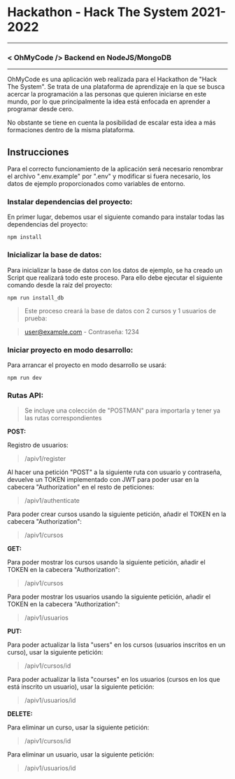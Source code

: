 # Hackathon - Hack The System 2021-2022 #

----------


### < OhMyCode /> Backend en NodeJS/MongoDB

----------

OhMyCode es una aplicación web realizada para el Hackathon de "Hack The System". Se trata de una plataforma de aprendizaje en la que se busca acercar la programación a las personas que quieren iniciarse en este mundo, por lo que principalmente la idea está enfocada en aprender a programar desde cero.

No obstante se tiene en cuenta la posibilidad de escalar esta idea a más formaciones dentro de la misma plataforma.


## Instrucciones

Para el correcto funcionamiento de la aplicación será necesario renombrar el archivo ".env.example" por ".env" y modificar si fuera necesario, los datos de ejemplo proporcionados como variables de entorno.

### Instalar dependencias del proyecto:

En primer lugar, debemos usar el siguiente comando para instalar todas las dependencias del proyecto:

    npm install


### Inicializar la base de datos:

Para inicializar la base de datos con los datos de ejemplo, se ha creado un Script que realizará todo este proceso. Para ello debe ejecutar el siguiente comando desde la raíz del proyecto:

    npm run install_db

> Este proceso creará la base de datos con 2 cursos y 1 usuarios de prueba:

> user@example.com - Contraseña: 1234


### Iniciar proyecto en modo desarrollo:

Para arrancar el proyecto en modo desarrollo se usará:

    npm run dev


### Rutas API:

> Se incluye una colección de "POSTMAN" para importarla y tener ya las rutas correspondientes

**POST:**

Registro de usuarios:
> /apiv1/register

Al hacer una petición "POST" a la siguiente ruta con usuario y contraseña, devuelve un TOKEN implementado con JWT para poder usar en la cabecera "Authorization" en el resto de peticiones:

> /apiv1/authenticate

Para poder crear cursos usando la siguiente petición, añadir el TOKEN en la cabecera "Authorization":

> /apiv1/cursos


**GET:**

Para poder mostrar los cursos usando la siguiente petición, añadir el TOKEN en la cabecera "Authorization":

> /apiv1/cursos

Para poder mostrar los usuarios usando la siguiente petición, añadir el TOKEN en la cabecera "Authorization":

> /apiv1/usuarios


**PUT:**

Para poder actualizar la lista "users" en los cursos (usuarios inscritos en un curso), usar la siguiente petición:

> /apiv1/cursos/id

Para poder actualizar la lista "courses" en los usuarios (cursos en los que está inscrito un usuario), usar la siguiente petición:

> /apiv1/usuarios/id


**DELETE:**

Para eliminar un curso, usar la siguiente petición:

> /apiv1/cursos/id

Para eliminar un usuario, usar la siguiente petición:

> /apiv1/usuarios/id
